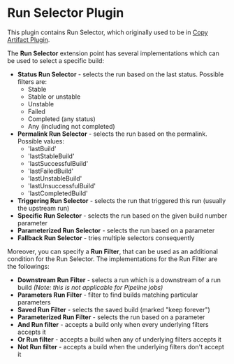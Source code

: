 # Run Selector Plugin

This plugin contains Run Selector, which originally used to be in
[Copy Artifact Plugin](https://wiki.jenkins-ci.org/display/JENKINS/Copy+Artifact+Plugin).

The **Run Selector** extension point has several implementations which can be used to select a specific build:
 - **Status Run Selector** - selects the run based on the last status. Possible filters are:
   - Stable
   - Stable or unstable
   - Unstable
   - Failed
   - Completed (any status)
   - Any (including not completed)
 - **Permalink Run Selector** - selects the run based on the permalink. Possible values:
   - 'lastBuild'
   - 'lastStableBuild'
   - 'lastSuccessfulBuild'
   - 'lastFailedBuild'
   - 'lastUnstableBuild'
   - 'lastUnsuccessfulBuild'
   - 'lastCompletedBuild'
 - **Triggering Run Selector** - selects the run that triggered this run (usually the upstream run)
 - **Specific Run Selector** - selects the run based on the given build number parameter
 - **Parameterized Run Selector** - selects the run based on a parameter
 - **Fallback Run Selector** - tries multiple selectors consequently

Moreover, you can specify a **Run Filter**, that can be used as an additional condition for the Run Selector.
The implementations for the Run Filter are the followings:
 - **Downstream Run Filter** - selects a run which is a downstream of a run build
*(Note: this is not applicable for Pipeline jobs)*
 - **Parameters Run Filter** - filter to find builds matching particular parameters
 - **Saved Run Filter** - selects the saved build (marked "keep forever")
 - **Parameterized Run Filter** - selects the run based on a parameter
 - **And Run filter** - accepts a build only when every underlying filters accepts it
 - **Or Run filter** - accepts a build when any of underlying filters accepts it
 - **Not Run filter** - accepts a build when the underlying filters don't accept it
